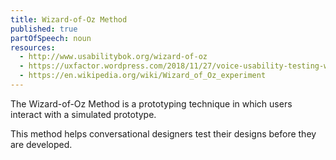 ```yaml
---
title: Wizard-of-Oz Method
published: true
partOfSpeech: noun
resources:
  - http://www.usabilitybok.org/wizard-of-oz
  - https://uxfactor.wordpress.com/2018/11/27/voice-usability-testing-with-wizard-of-oz-lessons-learned/
  - https://en.wikipedia.org/wiki/Wizard_of_Oz_experiment
---
```


The Wizard-of-Oz Method is a prototyping technique in which users interact with a simulated prototype.

This method helps conversational designers test their designs before they are developed. 

